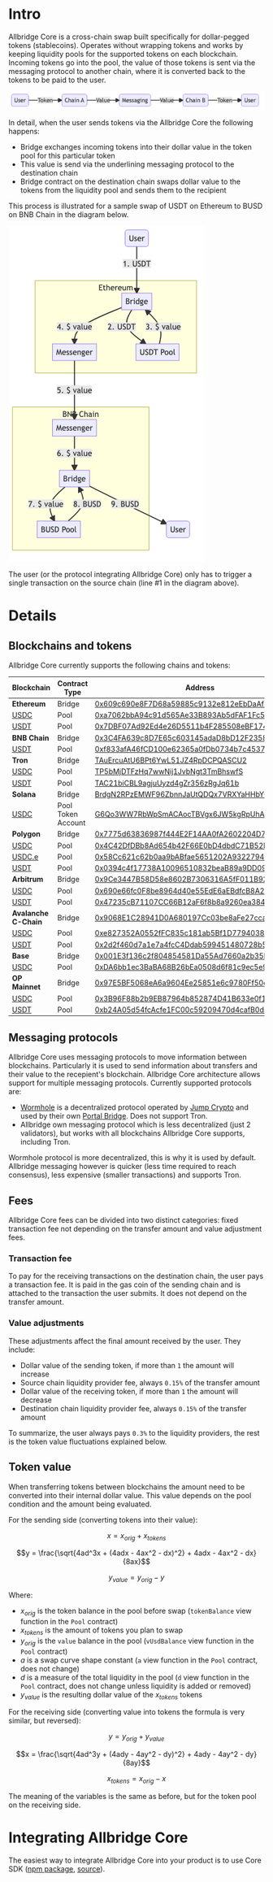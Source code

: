 # Intro
Allbridge Core is a cross-chain swap built specifically for dollar-pegged tokens (stablecoins). Operates without wrapping tokens and works by keeping liquidity pools for the supported tokens on each blockchain. Incoming tokens go into the pool, the value of those tokens is sent via the messaging protocol to another chain, where it is converted back to the tokens to be paid to the user.

![Simple Diagram](/img/simple.png)

In detail, when the user sends tokens via the Allbridge Core the following happens:

- Bridge exchanges incoming tokens into their dollar value in the token pool for this particular token
- This value is send via the underlining messaging protocol to the destination chain
- Bridge contract on the destination chain swaps dollar value to the tokens from the liquidity pool and sends them to the recipient

This process is illustrated for a sample swap of USDT on Ethereum to BUSD on BNB Chain in the diagram below.

![Architecture Diagram](/img/architecture.png)

The user (or the protocol integrating Allbridge Core) only has to trigger a single transaction on the source chain (line #1 in the diagram above).

# Details

## Blockchains and tokens
Allbridge Core currently supports the following chains and tokens:

| Blockchain | Contract Type | Address |
|-|-|-|
| **Ethereum** |Bridge| [0x609c690e8F7D68a59885c9132e812eEbDaAf0c9e](https://etherscan.io/address/0x609c690e8F7D68a59885c9132e812eEbDaAf0c9e) |
| [USDC](https://etherscan.io/token/0xA0b86991c6218b36c1d19D4a2e9Eb0cE3606eB48) |Pool| [0xa7062bbA94c91d565Ae33B893Ab5dFAF1Fc57C4d](https://etherscan.io/address/0xa7062bbA94c91d565Ae33B893Ab5dFAF1Fc57C4d) |
| [USDT](https://etherscan.io/token/0xdAC17F958D2ee523a2206206994597C13D831ec7) |Pool| [0x7DBF07Ad92Ed4e26D5511b4F285508eBF174135D](https://etherscan.io/address/0x7DBF07Ad92Ed4e26D5511b4F285508eBF174135D) |
| **BNB Chain** |Bridge| [0x3C4FA639c8D7E65c603145adaD8bD12F2358312f](https://bscscan.com/address/0x3C4FA639c8D7E65c603145adaD8bD12F2358312f) |
| [USDT](https://bscscan.com/token/0x55d398326f99059fF775485246999027B3197955) |Pool| [0xf833afA46fCD100e62365a0fDb0734b7c4537811](https://bscscan.com/address/0xf833afA46fCD100e62365a0fDb0734b7c4537811) |
| **Tron** |Bridge| [TAuErcuAtU6BPt6YwL51JZ4RpDCPQASCU2](https://tronscan.io/#/contract/TAuErcuAtU6BPt6YwL51JZ4RpDCPQASCU2) |
| [USDC](https://tronscan.io/#/token20/TEkxiTehnzSmSe2XqrBj4w32RUN966rdz8) |Pool| [TP5bMjDTFzHq7wwNij1JvbNgt3TmBhswfS](https://tronscan.io/#/contract/TP5bMjDTFzHq7wwNij1JvbNgt3TmBhswfS) |
| [USDT](https://tronscan.io/#/token20/TR7NHqjeKQxGTCi8q8ZY4pL8otSzgjLj6t) |Pool| [TAC21biCBL9agjuUyzd4gZr356zRgJq61b](https://tronscan.io/#/contract/TAC21biCBL9agjuUyzd4gZr356zRgJq61b) |
| **Solana** |Bridge| [BrdgN2RPzEMWF96ZbnnJaUtQDQx7VRXYaHHbYCBvceWB](https://explorer.solana.com/address/BrdgN2RPzEMWF96ZbnnJaUtQDQx7VRXYaHHbYCBvceWB) |
| [USDC](https://explorer.solana.com/address/EPjFWdd5AufqSSqeM2qN1xzybapC8G4wEGGkZwyTDt1v) |Pool Token Account| [G6Qo3WW7RbWpSmACAocTBVgx6JW5kgRpUhABphEoDMfP](https://explorer.solana.com/address/G6Qo3WW7RbWpSmACAocTBVgx6JW5kgRpUhABphEoDMfP) |
| **Polygon** |Bridge| [0x7775d63836987f444E2F14AA0fA2602204D7D3E0](https://polygonscan.com/address/0x7775d63836987f444E2F14AA0fA2602204D7D3E0) |
| [USDC](https://polygonscan.com/token/0x3c499c542cEF5E3811e1192ce70d8cC03d5c3359) |Pool| [0x4C42DfDBb8Ad654b42F66E0bD4dbdC71B52EB0A6](https://polygonscan.com/address/0x4C42DfDBb8Ad654b42F66E0bD4dbdC71B52EB0A6) |
| [USDC.e](https://polygonscan.com/token/0x2791Bca1f2de4661ED88A30C99A7a9449Aa84174) |Pool| [0x58Cc621c62b0aa9bABfae5651202A932279437DA](https://polygonscan.com/address/0x58Cc621c62b0aa9bABfae5651202A932279437DA) |
| [USDT](https://polygonscan.com/token/0xc2132D05D31c914a87C6611C10748AEb04B58e8F) |Pool| [0x0394c4f17738A10096510832beaB89a9DD090791](https://polygonscan.com/address/0x0394c4f17738A10096510832beaB89a9DD090791) |
| **Arbitrum** |Bridge| [0x9Ce3447B58D58e8602B7306316A5fF011B92d189](https://arbiscan.io/address/0x9Ce3447B58D58e8602B7306316A5fF011B92d189) |
| [USDC](https://arbiscan.io/token/0xaf88d065e77c8cC2239327C5EDb3A432268e5831) |Pool| [0x690e66fc0F8be8964d40e55EdE6aEBdfcB8A21Df](https://arbiscan.io/address/0x690e66fc0F8be8964d40e55EdE6aEBdfcB8A21Df) |
| [USDT](https://arbiscan.io/token/0xFd086bC7CD5C481DCC9C85ebE478A1C0b69FCbb9) |Pool| [0x47235cB71107CC66B12aF6f8b8a9260ea38472c7](https://arbiscan.io/address/0x47235cB71107CC66B12aF6f8b8a9260ea38472c7) |
| **Avalanche C-Chain** |Bridge| [0x9068E1C28941D0A680197Cc03be8aFe27ccaeea9](https://snowtrace.io/address/0x9068E1C28941D0A680197Cc03be8aFe27ccaeea9) |
| [USDC](https://snowtrace.io/token/0xB97EF9Ef8734C71904D8002F8b6Bc66Dd9c48a6E) |Pool| [0xe827352A0552fFC835c181ab5Bf1D7794038eC9f](https://snowtrace.io/address/0xe827352A0552fFC835c181ab5Bf1D7794038eC9f) |
| [USDT](https://snowtrace.io/token/0x9702230A8Ea53601f5cD2dc00fDBc13d4dF4A8c7) |Pool| [0x2d2f460d7a1e7a4fcC4Ddab599451480728b5784](https://snowtrace.io/address/0x2d2f460d7a1e7a4fcC4Ddab599451480728b5784) |
| **Base** |Bridge| [0x001E3f136c2f804854581Da55Ad7660a2b35DEf7](https://basescan.org/address/0x001E3f136c2f804854581Da55Ad7660a2b35DEf7) |
| [USDC](https://basescan.org/token/0x833589fCD6eDb6E08f4c7C32D4f71b54bdA02913) |Pool| [0xDA6bb1ec3BaBA68B26bEa0508d6f81c9ec5e96d5](https://basescan.org/address/0xDA6bb1ec3BaBA68B26bEa0508d6f81c9ec5e96d5) |
| **OP Mainnet** |Bridge| [0x97E5BF5068eA6a9604Ee25851e6c9780Ff50d5ab](https://optimistic.etherscan.io/address/0x97E5BF5068eA6a9604Ee25851e6c9780Ff50d5ab) |
| [USDC](https://optimistic.etherscan.io/token/0x0b2C639c533813f4Aa9D7837CAf62653d097Ff85) |Pool| [0x3B96F88b2b9EB87964b852874D41B633e0f1f68F](https://optimistic.etherscan.io/address/0x3B96F88b2b9EB87964b852874D41B633e0f1f68F) |
| [USDT](https://optimistic.etherscan.io/token/0x94b008aA00579c1307B0EF2c499aD98a8ce58e58) |Pool| [0xb24A05d54fcAcfe1FC00c59209470d4cafB0deEA](https://optimistic.etherscan.io/address/0xb24A05d54fcAcfe1FC00c59209470d4cafB0deEA) |


## Messaging protocols
Allbridge Core uses messaging protocols to move information between blockchains. Particularly it is used to send information about transfers and their value to the recepient's blockchain. Allbridge Core architecture allows support for multiple messaging protocols. Currently supported protocols are:

- [Wormhole](https://jumpcrypto.com/compositions/wormhole/) is a decentralized protocol operated by [Jump Crypto](https://jumpcrypto.com/) and used by their own [Portal Bridge](https://www.portalbridge.com/). Does not support Tron.
- Allbridge own messaging protocol which is less decentralized (just 2 validators), but works with all blockchains Allbridge Core supports, including Tron.

Wormhole protocol is more decentralized, this is why it is used by default. Allbridge messaging however is quicker (less time required to reach consensus), less expensive (smaller transactions) and supports Tron.

## Fees

Allbridge Core fees can be divided into two distinct categories: fixed transaction fee not depending on the transfer amount and value adjustment fees.

### Transaction fee
To pay for the receiving transactions on the destination chain, the user pays a transaction fee. It is paid in the gas coin of the sending chain and is attached to the transaction the user submits. It does not depend on the transfer amount.

### Value adjustments
These adjustments affect the final amount received by the user. They include:

- Dollar value of the sending token, if more than `1` the amount will increase
- Source chain liquidity provider fee, always `0.15%` of the transfer amount
- Dollar value of the receiving token, if more than `1` the amount will decrease
- Destination chain liquidity provider fee, always `0.15%` of the transfer amount

To summarize, the user always pays `0.3%` to the liquidity providers, the rest is the token value fluctuations explained below.

## Token value

When transferring tokens between blockchains the amount need to be converted into their internal dollar value. This value depends on the pool condition and the amount being evaluated.

For the sending side (converting tokens into their value):

$$x = x_{orig} + x_{tokens}$$

$$y = \frac{\sqrt{4ad^3x + (4adx - 4ax^2 - dx)^2} + 4adx - 4ax^2 - dx}{8ax}$$

$$y_{value} = y_{orig} - y$$

Where:

- $x_{orig}$ is the token balance in the pool before swap (`tokenBalance` view function in the `Pool` contract)
- $x_{tokens}$ is the amount of tokens you plan to swap
- $y_{orig}$ is the `value` balance in the pool (`vUsdBalance` view function in the `Pool` contract)
- $a$ is a swap curve shape constant (`a` view function in the `Pool` contract, does not change)
- $d$ is a measure of the total liquidity in the pool (`d` view function in the `Pool` contract, does not change unless liquidity is added or removed)
- $y_{value}$ is the resulting dollar value of the $x_{tokens}$ tokens

For the receiving side (converting value into tokens the formula is very similar, but reversed):

$$y = y_{orig} + y_{value}$$

$$x = \frac{\sqrt{4ad^3y + (4ady - 4ay^2 - dy)^2} + 4ady - 4ay^2 - dy}{8ay}$$

$$x_{tokens} = x_{orig} - x$$

The meaning of the variables is the same as before, but for the token pool on the receiving side.

# Integrating Allbridge Core

The easiest way to integrate Allbridge Core into your product is to use Core SDK ([npm package](https://www.npmjs.com/package/@allbridge/bridge-core-sdk), [source](https://github.com/allbridge-io/allbridge-core-js-sdk)).
